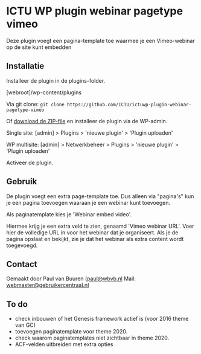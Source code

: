 # ICTU WP plugin webinar pagetype vimeo

Deze plugin voegt een pagina-template toe waarmee je een Vimeo-webinar op de site kunt embedden

## Installatie

Installeer de plugin in de plugins-folder.

[webroot]/wp-content/plugins

Via git clone:
`git clone https://github.com/ICTU/ictuwp-plugin-webinar-pagetype-vimeo`

Of [download de ZIP-file](https://github.com/ICTU/ictuwp-plugin-webinar-pagetype-vimeo/archive/refs/heads/main.zip) en 
installeer de plugin via de WP-admin.

Single site:
[admin] > Plugins > 'nieuwe plugin' > 'Plugin uploaden'

WP multisite:
[admin] > Netwerkbeheer > Plugins > 'nieuwe plugin' > 'Plugin uploaden'

Activeer de plugin.

## Gebruik

De plugin voegt een extra page-template toe. Dus alleen via "pagina's" kun je een pagina toevoegen waaraan je een 
webinar kunt toevoegen. 

Als paginatemplate kies je 'Webinar embed video'.

Hiermee krijg je een extra veld te zien, genaamd 'Vimeo webinar URL'. Voer hier de volledige URL in voor het webinar 
dat je organiseert. Als je de pagina opslaat en bekijkt, zie je dat het webinar als extra content wordt toegevoegd.

## Contact

Gemaakt door Paul van Buuren ([paul@wbvb.nl](mailto:paul@wbvb.nl)
Mail: [webmaster@gebruikercentraal.nl](mailto:webmaster@gebruikercentraal.nl)

## To do

* check inbouwen of het Genesis framework actief is (voor 2016 theme van GC)
* toevoegen paginatemplate voor theme 2020.
* check waarom paginatemplates niet zichtbaar in theme 2020.
* ACF-velden uitbreiden met extra opties


